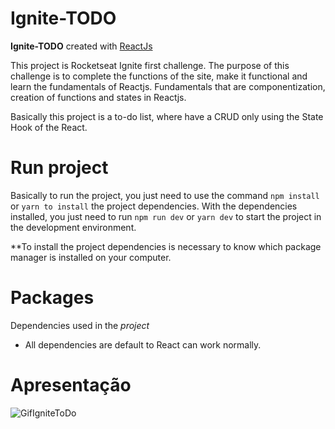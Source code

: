 # Ignite-TODO
**Ignite-TODO** created with <a href='https://pt-br.reactjs.org/' target="_blank">ReactJs</a>

This project is Rocketseat Ignite first challenge. The purpose of this challenge is to complete the functions of the site, make it functional 
and learn the fundamentals of Reactjs. Fundamentals that are componentization, creation of functions and states in Reactjs.

Basically this project is a to-do list, where have a CRUD only using the State Hook of the React.

# Run project

Basically to run the project, you just need to use the command `npm install` or `yarn to install` the project dependencies.
With the dependencies installed, you just need to run `npm run dev` or `yarn dev` to start the project in the development environment.

**To install the project dependencies is necessary to know which package manager is installed on your computer.

# Packages
Dependencies used in the _project_

* All dependencies are default to React can work normally.

# Apresentação

![GifIgniteToDo](https://user-images.githubusercontent.com/80539719/188321480-ca854650-d773-4010-bb6a-302e47a30039.gif)
